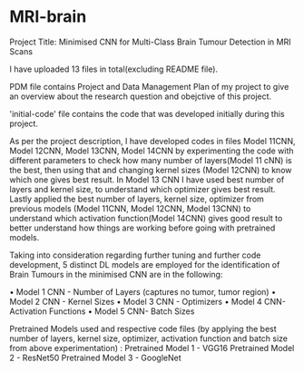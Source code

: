 # MRI-brain
Project Title: Minimised CNN for Multi-Class Brain Tumour Detection in MRI Scans

I have uploaded 13 files in total(excluding  README file).

PDM file contains Project and Data Management Plan of my project to give an overview about the research question and obejctive of this project.

'initial-code' file contains the code that was developed initially during this project.

As per the project description, I have developed codes in files Model 11CNN, Model 12CNN, Model 13CNN, Model 14CNN by experimenting the code with different parameters to check how many number of layers(Model 11 cNN) is the best, then using that and changing kernel sizes (Model 12CNN) to know which one gives best result.
In Model 13 CNN I have used best number of layers and kernel size, to understand which optimizer gives best result.
Lastly applied the best number of layers, kernel size, optimizer from previous models (Model 11CNN, Model 12CNN, Model 13CNN) to understand which activation function(Model 14CNN) gives good result to better understand how things are working before going with pretrained models.

Taking into consideration regarding further tuning and further code development, 5 distinct DL models are employed for the identification of Brain Tumours in the minimised CNN are in the following: 

•	Model 1 CNN - Number of Layers (captures no tumor, tumor region)
•	Model 2 CNN - Kernel Sizes
•	Model 3 CNN - Optimizers
•	Model 4 CNN- Activation Functions
•	Model 5 CNN- Batch Sizes

Pretrained Models used and respective code files (by applying the best number of layers, kernel size, optimizer, activation function and batch size from above experimentation) :
Pretrained Model 1 - VGG16
Pretrained Model 2 - ResNet50
Pretrained Model 3 - GoogleNet
